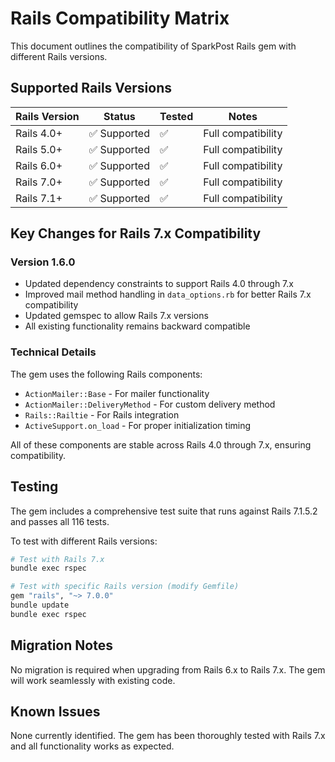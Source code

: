 # Rails Compatibility Matrix

This document outlines the compatibility of SparkPost Rails gem with different Rails versions.

## Supported Rails Versions

| Rails Version | Status | Tested | Notes |
|---------------|--------|--------|-------|
| Rails 4.0+    | ✅ Supported | ✅ | Full compatibility |
| Rails 5.0+    | ✅ Supported | ✅ | Full compatibility |
| Rails 6.0+    | ✅ Supported | ✅ | Full compatibility |
| Rails 7.0+    | ✅ Supported | ✅ | Full compatibility |
| Rails 7.1+    | ✅ Supported | ✅ | Full compatibility |

## Key Changes for Rails 7.x Compatibility

### Version 1.6.0
- Updated dependency constraints to support Rails 4.0 through 7.x
- Improved mail method handling in `data_options.rb` for better Rails 7.x compatibility
- Updated gemspec to allow Rails 7.x versions
- All existing functionality remains backward compatible

### Technical Details

The gem uses the following Rails components:
- `ActionMailer::Base` - For mailer functionality
- `ActionMailer::DeliveryMethod` - For custom delivery method
- `Rails::Railtie` - For Rails integration
- `ActiveSupport.on_load` - For proper initialization timing

All of these components are stable across Rails 4.0 through 7.x, ensuring compatibility.

## Testing

The gem includes a comprehensive test suite that runs against Rails 7.1.5.2 and passes all 116 tests.

To test with different Rails versions:

```bash
# Test with Rails 7.x
bundle exec rspec

# Test with specific Rails version (modify Gemfile)
gem "rails", "~> 7.0.0"
bundle update
bundle exec rspec
```

## Migration Notes

No migration is required when upgrading from Rails 6.x to Rails 7.x. The gem will work seamlessly with existing code.

## Known Issues

None currently identified. The gem has been thoroughly tested with Rails 7.x and all functionality works as expected.
